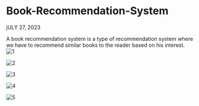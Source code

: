 # Book-Recommendation-System
jULY 27, 2023

A book recommendation system is a type of recommendation system where we have to recommend similar books to the reader based on his interest. 
![1](https://github.com/Ameenah23/Book-Recommendation-System/assets/123785380/030de983-6379-4a44-a489-866818d2936b)

![2](https://github.com/Ameenah23/Book-Recommendation-System/assets/123785380/b34db26e-f6c6-4da6-a05c-4511788f7642)

![3](https://github.com/Ameenah23/Book-Recommendation-System/assets/123785380/28fe4f62-0fc2-4b42-9dee-3ac82147b907)

![4](https://github.com/Ameenah23/Book-Recommendation-System/assets/123785380/1ce88842-c6b3-48de-95e1-c9c5e152f662)

![5](https://github.com/Ameenah23/Book-Recommendation-System/assets/123785380/8606b2b1-25bd-4b4c-98bf-70f65fe6eca1)









